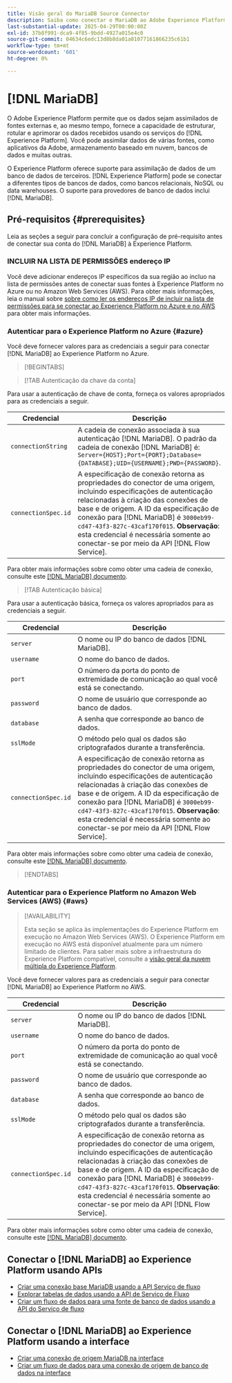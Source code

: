 ```yaml
---
title: Visão geral do MariaDB Source Connector
description: Saiba como conectar o MariaDB ao Adobe Experience Platform usando APIs ou a interface do usuário.
last-substantial-update: 2025-04-29T00:00:00Z
exl-id: 37b8f991-dca9-4f85-9bdd-4927a015e4c0
source-git-commit: 04634c6edc13d8b8da01a01077161866235c61b1
workflow-type: tm+mt
source-wordcount: '601'
ht-degree: 0%

---
```


# [!DNL MariaDB]

O Adobe Experience Platform permite que os dados sejam assimilados de fontes externas e, ao mesmo tempo, fornece a capacidade de estruturar, rotular e aprimorar os dados recebidos usando os serviços do [!DNL Experience Platform]. Você pode assimilar dados de várias fontes, como aplicativos da Adobe, armazenamento baseado em nuvem, bancos de dados e muitas outras.

O Experience Platform oferece suporte para assimilação de dados de um banco de dados de terceiros. [!DNL Experience Platform] pode se conectar a diferentes tipos de bancos de dados, como bancos relacionais, NoSQL ou data warehouses. O suporte para provedores de banco de dados inclui [!DNL MariaDB].

## Pré-requisitos {#prerequisites}

Leia as seções a seguir para concluir a configuração de pré-requisito antes de conectar sua conta do [!DNL MariaDB] à Experience Platform.

### INCLUIR NA LISTA DE PERMISSÕES endereço IP

Você deve adicionar endereços IP específicos da sua região ao incluo na lista de permissões antes de conectar suas fontes à Experience Platform no Azure ou no Amazon Web Services (AWS). Para obter mais informações, leia o manual sobre [sobre como ler os endereços IP de incluir na lista de permissões para se conectar ao Experience Platform no Azure e no AWS](../../ip-address-allow-list.md) para obter mais informações.

### Autenticar para o Experience Platform no Azure {#azure}

Você deve fornecer valores para as credenciais a seguir para conectar [!DNL MariaDB] ao Experience Platform no Azure.

>[!BEGINTABS]

>[!TAB Autenticação da chave da conta]

Para usar a autenticação de chave de conta, forneça os valores apropriados para as credenciais a seguir.

| Credencial | Descrição |
| --- | --- |
| `connectionString` | A cadeia de conexão associada à sua autenticação [!DNL MariaDB]. O padrão da cadeia de conexão [!DNL MariaDB] é: `Server={HOST};Port={PORT};Database={DATABASE};UID={USERNAME};PWD={PASSWORD}`. |
| `connectionSpec.id` | A especificação de conexão retorna as propriedades do conector de uma origem, incluindo especificações de autenticação relacionadas à criação das conexões de base e de origem. A ID da especificação de conexão para [!DNL MariaDB] é `3000eb99-cd47-43f3-827c-43caf170f015`. **Observação**: esta credencial é necessária somente ao conectar-se por meio da API [!DNL Flow Service]. |

Para obter mais informações sobre como obter uma cadeia de conexão, consulte este [[!DNL MariaDB] documento](https://mariadb.com/kb/en/about-mariadb-connector-odbc/).

>[!TAB Autenticação básica]

Para usar a autenticação básica, forneça os valores apropriados para as credenciais a seguir.

| Credencial | Descrição |
| --- | --- |
| `server` | O nome ou IP do banco de dados [!DNL MariaDB]. |
| `username` | O nome do banco de dados. |
| `port` | O número da porta do ponto de extremidade de comunicação ao qual você está se conectando. |
| `password` | O nome de usuário que corresponde ao banco de dados. |
| `database` | A senha que corresponde ao banco de dados. |
| `sslMode` | O método pelo qual os dados são criptografados durante a transferência. |
| `connectionSpec.id` | A especificação de conexão retorna as propriedades do conector de uma origem, incluindo especificações de autenticação relacionadas à criação das conexões de base e de origem. A ID da especificação de conexão para [!DNL MariaDB] é `3000eb99-cd47-43f3-827c-43caf170f015`. **Observação**: esta credencial é necessária somente ao conectar-se por meio da API [!DNL Flow Service]. |

Para obter mais informações sobre como obter uma cadeia de conexão, consulte este [[!DNL MariaDB] documento](https://mariadb.com/kb/en/about-mariadb-connector-odbc/).

>[!ENDTABS]

### Autenticar para o Experience Platform no Amazon Web Services (AWS) {#aws}

>[!AVAILABILITY]
>
>Esta seção se aplica às implementações do Experience Platform em execução no Amazon Web Services (AWS). O Experience Platform em execução no AWS está disponível atualmente para um número limitado de clientes. Para saber mais sobre a infraestrutura do Experience Platform compatível, consulte a [visão geral da nuvem múltipla do Experience Platform](../../../landing/multi-cloud.md).

Você deve fornecer valores para as credenciais a seguir para conectar [!DNL MariaDB] ao Experience Platform no AWS.

| Credencial | Descrição |
| --- | --- |
| `server` | O nome ou IP do banco de dados [!DNL MariaDB]. |
| `username` | O nome do banco de dados. |
| `port` | O número da porta do ponto de extremidade de comunicação ao qual você está se conectando. |
| `password` | O nome de usuário que corresponde ao banco de dados. |
| `database` | A senha que corresponde ao banco de dados. |
| `sslMode` | O método pelo qual os dados são criptografados durante a transferência. |
| `connectionSpec.id` | A especificação de conexão retorna as propriedades do conector de uma origem, incluindo especificações de autenticação relacionadas à criação das conexões de base e de origem. A ID da especificação de conexão para [!DNL MariaDB] é `3000eb99-cd47-43f3-827c-43caf170f015`. **Observação**: esta credencial é necessária somente ao conectar-se por meio da API [!DNL Flow Service]. |

Para obter mais informações sobre como obter uma cadeia de conexão, consulte este [[!DNL MariaDB] documento](https://mariadb.com/kb/en/about-mariadb-connector-odbc/).

## Conectar o [!DNL MariaDB] ao Experience Platform usando APIs

- [Criar uma conexão base MariaDB usando a API Serviço de fluxo](../../tutorials/api/create/databases/mariadb.md)
- [Explorar tabelas de dados usando a API de Serviço de Fluxo](../../tutorials/api/explore/tabular.md)
- [Criar um fluxo de dados para uma fonte de banco de dados usando a API do Serviço de fluxo](../../tutorials/api/collect/database-nosql.md)

## Conectar o [!DNL MariaDB] ao Experience Platform usando a interface

- [Criar uma conexão de origem MariaDB na interface](../../tutorials/ui/create/databases/mariadb.md)
- [Criar um fluxo de dados para uma conexão de origem de banco de dados na interface](../../tutorials/ui/dataflow/databases.md)
